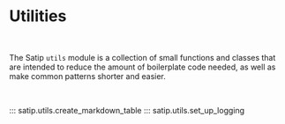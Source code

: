 # Utilities

<br>

The Satip `utils` module is a collection of small functions and classes that are intended to reduce the amount of boilerplate code needed, as well as make common patterns shorter and easier.

<br>

::: satip.utils.create_markdown_table
::: satip.utils.set_up_logging